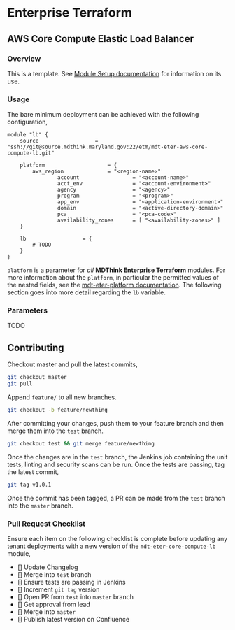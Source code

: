 # Enterprise Terraform 
## AWS Core Compute Elastic Load Balancer
### Overview

This is a template. See [Module Setup documentation](https://source.mdthink.maryland.gov/projects/ETM/repos/mdt-eter-mod-docs/browse/procedures/05_module_setup.md) for information on its use.

### Usage

The bare minimum deployment can be achieved with the following configuration,

```
module "lb" {
	source          		= "ssh://git@source.mdthink.maryland.gov:22/etm/mdt-eter-aws-core-compute-lb.git"
	
	platform	                = {
		aws_region              = "<region-name>"
                account                 = "<account-name>"
                acct_env                = "<account-environment>"
                agency                  = "<agency>"
                program                 = "<program>"
                app_env                 = "<application-environment>"
                domain                  = "<active-directory-domain>"
                pca                     = "<pca-code>"
                availability_zones      = [ "<availability-zones>" ]
	}

	lb			        = {
        # TODO
	}
}
```

`platform` is a parameter for *all* **MDThink Enterprise Terraform** modules. For more information about the `platform`, in particular the permitted values of the nested fields, see the [mdt-eter-platform documentation](https://source.mdthink.maryland.gov/projects/etm/repos/mdt-eter-platform/browse). The following section goes into more detail regarding the `lb` variable.

### Parameters

TODO

## Contributing

Checkout master and pull the latest commits,

```bash
git checkout master
git pull
```

Append ``feature/`` to all new branches.

```bash
git checkout -b feature/newthing
```

After committing your changes, push them to your feature branch and then merge them into the `test` branch. 

```bash
git checkout test && git merge feature/newthing
```

Once the changes are in the `test` branch, the Jenkins job containing the unit tests, linting and security scans can be run. Once the tests are passing, tag the latest commit,

```bash
git tag v1.0.1
```

Once the commit has been tagged, a PR can be made from the `test` branch into the `master` branch.

### Pull Request Checklist

Ensure each item on the following checklist is complete before updating any tenant deployments with a new version of the ``mdt-eter-core-compute-lb`` module,

- [] Update Changelog
- [] Merge into `test` branch
- [] Ensure tests are passing in Jenkins
- [] Increment `git tag` version
- [] Open PR from `test` into `master` branch
- [] Get approval from lead
- [] Merge into `master`
- [] Publish latest version on Confluence
